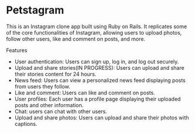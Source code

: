 # Petstagram
This is an Instagram clone app built using Ruby on Rails. It replicates some of the core functionalities of Instagram, allowing users to upload photos, follow other users, like and comment on posts, and more.

Features
- User authentication: Users can sign up, log in, and log out securely.
- Upload and share stories(IN PROGRESS): Users can upload and share their stories content for 24 hours.
- News feed: Users can view a personalized news feed displaying posts from users they follow.
- Like and comment: Users can like and comment on posts.
- User profiles: Each user has a profile page displaying their uploaded posts and other information.
- Chat: users can chat with other users.
- Upload and share photos: Users can upload and share their photos with captions.


